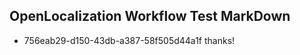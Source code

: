 ## OpenLocalization Workflow Test MarkDown
* 756eab29-d150-43db-a387-58f505d44a1f 
thanks!<!--HONumber=Mar16_HO2-->
